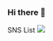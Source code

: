 ### Hi there 👋

<!--
**wdyneed/wdyneed** is a ✨ _special_ ✨ repository because its `README.md` (this file) appears on your GitHub profile.

Here are some ideas to get you started:

- 🔭 I’m currently working on ...
- 🌱 I’m currently learning ...
- 👯 I’m looking to collaborate on ...
- 🤔 I’m looking for help with ...
- 💬 Ask me about ...
- 📫 How to reach me: ...
- 😄 Pronouns: ...
- ⚡ Fun fact: ...
-->



SNS List
 <a href="https://blog.naver.com/zlsoq" target="_blank"><img src="https://img.shields.io/badge/naver-#03C75A?style=flat-square&logo=naver&logoColor=white"/></a>
